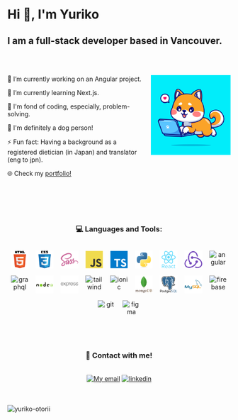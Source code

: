 <h1 align="left">Hi 👋, I'm Yuriko</h1>
<h2 align="left">I am a full-stack developer based in Vancouver.</h2>

<br>
<br>

<div>
  <img align="right" width="180px" style="margin-left: 1rem;" src="./images/dog-img.jpg"/>

  <div>
    <p> 🔭 I’m currently working on an Angular project.</p>
    <p>🌱 I’m currently learning Next.js.</p>    
    <p>🌟 I'm fond of coding, especially, problem-solving.</p>
    <p>🐶 I'm definitely a dog person!
    <p>⚡ Fun fact: Having a background as a registered dietician (in Japan) and translator (eng to jpn).</p>
    <p>🌐 Check my <a href="https://portfolio-yuriko.vercel.app/" alt="portfolio" target="_blank"> portfolio!</a></p>
  </div>
</div>


<br>
<br>
<br>
<br>

<h3 align="center">💻 Languages and Tools:</h3>
<br>
<div align="center" style="display: flex; justify-content : center; flex-wrap: wrap; gap: 1rem;"> 
  <img src="https://raw.githubusercontent.com/devicons/devicon/master/icons/html5/html5-original-wordmark.svg" alt="html5" width="40" height="40"/> 
  <img src="https://raw.githubusercontent.com/devicons/devicon/master/icons/css3/css3-original-wordmark.svg" alt="css3" width="40" height="40"/>
  <img src="https://raw.githubusercontent.com/devicons/devicon/master/icons/sass/sass-original.svg" alt="sass" width="40" height="40"/>
  <img src="https://raw.githubusercontent.com/devicons/devicon/master/icons/javascript/javascript-original.svg" alt="javascript" width="40" height="40"/>
  <img src="https://raw.githubusercontent.com/devicons/devicon/master/icons/typescript/typescript-original.svg" alt="typescript" width="40" height="40"/>
  <img src="https://raw.githubusercontent.com/devicons/devicon/master/icons/python/python-original.svg" alt="python" width="40" height="40"/>
  <img src="https://raw.githubusercontent.com/devicons/devicon/master/icons/react/react-original-wordmark.svg" alt="react" width="40" height="40"/>
  <img src="https://raw.githubusercontent.com/devicons/devicon/master/icons/redux/redux-original.svg" alt="redux" width="40" height="40"/>
  <img src="https://angular.io/assets/images/logos/angular/angular.svg" alt="angular" width="40" height="40"/> 
  <img src="https://www.vectorlogo.zone/logos/graphql/graphql-icon.svg" alt="graphql" width="40" height="40"/>
  <img src="https://raw.githubusercontent.com/devicons/devicon/master/icons/nodejs/nodejs-original-wordmark.svg" alt="nodejs" width="40" height="40"/>
  <img src="https://raw.githubusercontent.com/devicons/devicon/master/icons/express/express-original-wordmark.svg" alt="express" width="40" height="40"/> 
  <img src="https://www.vectorlogo.zone/logos/tailwindcss/tailwindcss-icon.svg" alt="tailwind" width="40" height="40"/>
  <img src="https://upload.wikimedia.org/wikipedia/commons/d/d1/Ionic_Logo.svg" alt="ionic" width="40" height="40"/>
  <img src="https://raw.githubusercontent.com/devicons/devicon/master/icons/mongodb/mongodb-original-wordmark.svg" alt="mongodb" width="40" height="40"/> 
  <img src="https://raw.githubusercontent.com/devicons/devicon/master/icons/postgresql/postgresql-original-wordmark.svg" alt="postgresql" width="40" height="40"/> 
  <img src="https://raw.githubusercontent.com/devicons/devicon/master/icons/mysql/mysql-original-wordmark.svg" alt="mysql" width="40" height="40"/>
  <img src="https://www.vectorlogo.zone/logos/firebase/firebase-icon.svg" alt="firebase" width="40" height="40"/>
  <img src="https://www.vectorlogo.zone/logos/git-scm/git-scm-icon.svg" alt="git" width="40" height="40"/>
  <img src="https://www.vectorlogo.zone/logos/figma/figma-icon.svg" alt="figma" width="40" height="40"/>

</div>

<br>
<br>
<br>

<h3 align="center">🔗 Contact with me!</h3>
<br>
<div align="center">
  <a href="mailto:yuriko.otorii@gmail.com"><img src="https://img.shields.io/badge/yuriko.otorii@gmail.com-D14836?style=for-the-badge&logo=gmail&logoColor=white" alt="My email"></a>
   <a href="https://www.linkedin.com/in/yuriko-127381256/" target="_blank">
  <img src=https://img.shields.io/badge/linkedin-%231E77B5.svg?&style=for-the-badge&logo=linkedin&logoColor=white alt=linkedin />
  </a>
</div>

<br>
<br>
<br>

<div align="left"> 
<img src="https://komarev.com/ghpvc/?username=yuriko-otorii&label=Profile%20views&color=0e75b6&style=flat" alt="yuriko-otorii" />

 </div>
